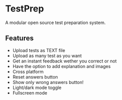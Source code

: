 
# TestPrep

A modular open source test preparation system.

## Features

- Upload tests as TEXT file
- Upload as many test as you want
- Get an instant feedback wether you correct or not
- Have the option to add explanation and images
- Cross platform
- Reset answers button
- Show only wrong answers button!
- Light/dark mode toggle
- Fullscreen mode

